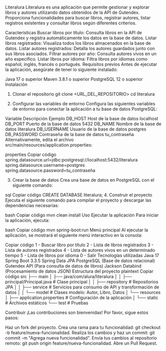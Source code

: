 Literalura
Literalura es una aplicación que permite gestionar y explorar libros y autores utilizando datos obtenidos de la API de Gutendex. Proporciona funcionalidades para buscar libros, registrar autores, listar registros existentes y consultar libros según diferentes criterios.

Características
Buscar libros por título: Consulta libros en la API de Gutendex y registra automáticamente los datos en la base de datos.
Listar libros registrados: Visualiza todos los libros almacenados en la base de datos.
Listar autores registrados: Detalla los autores guardados junto con sus libros asociados.
Filtrar autores por año: Consulta autores vivos en un año específico.
Listar libros por idioma: Filtra libros por idiomas como español, inglés, francés o portugués.
Requisitos previos
Antes de ejecutar la aplicación, asegúrate de tener lo siguiente instalado:

Java 17 o superior
Maven 3.8.1 o superior
PostgreSQL 12 o superior
Instalación
1. Clonar el repositorio
git clone <URL_DEL_REPOSITORIO>
cd literalura


2. Configurar las variables de entorno
Configura las siguientes variables de entorno para conectar la aplicación a tu base de datos PostgreSQL:

Variable	Descripción	Ejemplo
DB_HOST	Host de la base de datos	localhost
DB_PORT	Puerto de la base de datos	5432
DB_NAME	Nombre de la base de datos	literalura
DB_USERNAME	Usuario de la base de datos	postgres
DB_PASSWORD	Contraseña de la base de datos	tu_contraseña
Alternativamente, edita el archivo src/main/resources/application.properties:

properties
Copiar código
spring.datasource.url=jdbc:postgresql://localhost:5432/literalura
spring.datasource.username=postgres
spring.datasource.password=tu_contraseña

3. Crear la base de datos
Crea una base de datos en PostgreSQL con el siguiente comando:

sql
Copiar código
CREATE DATABASE literalura;
4. Construir el proyecto
Ejecuta el siguiente comando para compilar el proyecto y descargar las dependencias necesarias:

bash
Copiar código
mvn clean install
Uso
Ejecutar la aplicación
Para iniciar la aplicación, ejecuta:

bash
Copiar código
mvn spring-boot:run
Menú principal
Al ejecutar la aplicación, se mostrará el siguiente menú interactivo en la consola:

Copiar código
1 - Buscar libro por título
2 - Lista de libros registrados
3 - Lista de autores registrados
4 - Lista de autores vivos en un determinado tiempo
5 - Lista de libros por idioma
0 - Salir
Tecnologías utilizadas
Java 17
Spring Boot 3.3.5
Spring Data JPA
PostgreSQL (Base de datos relacional)
Gutendex API (Para consulta de datos de libros)
Jackson Databind (Procesamiento de datos JSON)
Estructura del proyecto
plaintext
Copiar código
src
├── main
│   ├── java/com/alura/literalura
│   │   ├── principal/Principal.java       # Clase principal
│   │   ├── repository                     # Repositorios JPA
│   │   ├── service                        # Servicios para consumo de API y transformación de datos
│   │   └── model                          # Clases modelo: Autor, Libro, Datos
│   └── resources
│       ├── application.properties         # Configuración de la aplicación
│       └── static                         # Archivos estáticos
└── test                                   # Pruebas


Contribuir
¡Las contribuciones son bienvenidas! Por favor, sigue estos pasos:

Haz un fork del proyecto.
Crea una rama para tu funcionalidad: git checkout -b feature/nueva-funcionalidad.
Realiza los cambios y haz un commit: git commit -m "Agrega nueva funcionalidad".
Envía tus cambios al repositorio remoto: git push origin feature/nueva-funcionalidad.
Abre un Pull Request.
